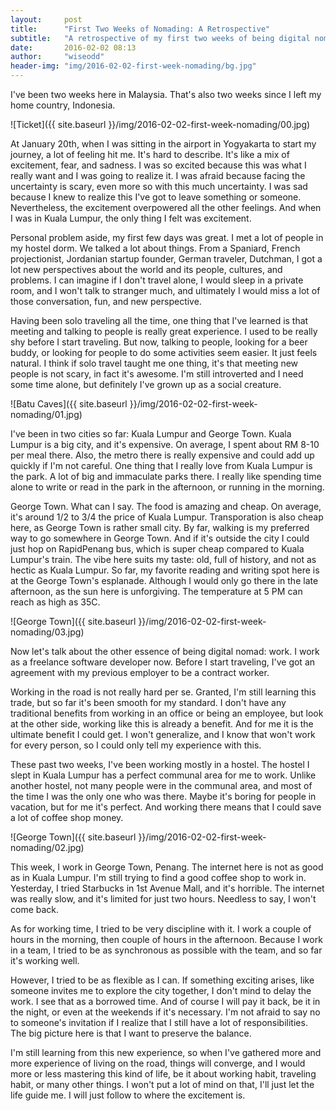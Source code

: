 ```yaml
---
layout:     post
title:      "First Two Weeks of Nomading: A Retrospective"
subtitle:   "A retrospective of my first two weeks of being digital nomad"
date:       2016-02-02 08:13
author:     "wiseodd"
header-img: "img/2016-02-02-first-week-nomading/bg.jpg"
---
```


I've been two weeks here in Malaysia. That's also two weeks since I left my home country, Indonesia.

![Ticket]({{ site.baseurl }}/img/2016-02-02-first-week-nomading/00.jpg)

At January 20th, when I was sitting in the airport in Yogyakarta to start my journey, a lot of feeling hit me. It's hard to describe. It's like a mix of excitement, fear, and sadness. I was so excited because this was what I really want and I was going to realize it. I was afraid because facing the uncertainty is scary, even more so with this much uncertainty. I was sad because I knew to realize this I've got to leave something or someone. Nevertheless, the excitement overpowered all the other feelings. And when I was in Kuala Lumpur, the only thing I felt was excitement.

Personal problem aside, my first few days was great. I met a lot of people in my hostel dorm. We talked a lot about things. From a Spaniard, French projectionist, Jordanian startup founder, German traveler, Dutchman, I got a lot new perspectives about the world and its people, cultures, and problems. I can imagine if I don't travel alone, I would sleep in a private room, and I won't talk to stranger much, and ultimately I would miss a lot of those conversation, fun, and new perspective.

Having been solo traveling all the time, one thing that I've learned is that meeting and talking to people is really great experience. I used to be really shy before I start traveling. But now, talking to people, looking for a beer buddy, or looking for people to do some activities seem easier. It just feels natural. I think if solo travel taught me one thing, it's that meeting new people is not scary, in fact it's awesome. I'm still introverted and I need some time alone, but definitely I've grown up as a social creature.

![Batu Caves]({{ site.baseurl }}/img/2016-02-02-first-week-nomading/01.jpg)

I've been in two cities so far: Kuala Lumpur and George Town. Kuala Lumpur is a big city, and it's expensive. On average, I spent about RM 8-10 per meal there. Also, the metro there is really expensive and could add up quickly if I'm not careful. One thing that I really love from Kuala Lumpur is the park. A lot of big and immaculate parks there. I really like spending time alone to write or read in the park in the afternoon, or running in the morning.

George Town. What can I say. The food is amazing and cheap. On average, it's around 1/2 to 3/4 the price of Kuala Lumpur. Transporation is also cheap here, as George Town is rather small city. By far, walking is my preferred way to go somewhere in George Town. And if it's outside the city I could just hop on RapidPenang bus, which is super cheap compared to Kuala Lumpur's train. The vibe here suits my taste: old, full of history, and not as hectic as Kuala Lumpur. So far, my favorite reading and writing spot here is at the George Town's esplanade. Although I would only go there in the late afternoon, as the sun here is unforgiving. The temperature at 5 PM can reach as high as 35C.

![George Town]({{ site.baseurl }}/img/2016-02-02-first-week-nomading/03.jpg)

Now let's talk about the other essence of being digital nomad: work. I work as a freelance software developer now. Before I start traveling, I've got an agreement with my previous employer to be a contract worker.

Working in the road is not really hard per se. Granted, I'm still learning this trade, but so far it's been smooth for my standard. I don't have any traditional benefits from working in an office or being an employee, but look at the other side, working like this is already a benefit. And for me it is the ultimate benefit I could get. I won't generalize, and I know that won't work for every person, so I could only tell my experience with this.

These past two weeks, I've been working mostly in a hostel. The hostel I slept in Kuala Lumpur has a perfect communal area for me to work. Unlike another hostel, not many people were in the communal area, and most of the time I was the only one who was there. Maybe it's boring for people in vacation, but for me it's perfect. And working there means that I could save a lot of coffee shop money.

![George Town]({{ site.baseurl }}/img/2016-02-02-first-week-nomading/02.jpg)

This week, I work in George Town, Penang. The internet here is not as good as in Kuala Lumpur. I'm still trying to find a good coffee shop to work in. Yesterday, I tried Starbucks in 1st Avenue Mall, and it's horrible. The internet was really slow, and it's limited for just two hours. Needless to say, I won't come back.

As for working time, I tried to be very discipline with it. I work a couple of hours in the morning, then couple of hours in the afternoon. Because I work in a team, I tried to be as synchronous as possible with the team, and so far it's working well.

However, I tried to be as flexible as I can. If something exciting arises, like someone invites me to explore the city together, I don't mind to delay the work. I see that as a borrowed time. And of course I will pay it back, be it in the night, or even at the weekends if it's necessary. I'm not afraid to say no to someone's invitation if I realize that I still have a lot of responsibilities. The big picture here is that I want to preserve the balance.

I'm still learning from this new experience, so when I've gathered more and more experience of living on the road, things will converge, and I would more or less mastering this kind of life, be it about working habit, traveling habit, or many other things. I won't put a lot of mind on that, I'll just let the life guide me. I will just follow to where the excitement is.